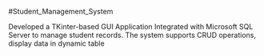 #Student_Management_System

Developed a TKinter-based GUI Application Integrated with Microsoft SQL Server to manage student records. 
The system supports CRUD operations, display data in dynamic table
